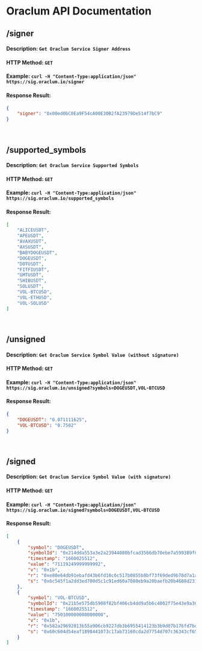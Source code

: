 # Oraclum API Documentation


## /signer
#### Description: ```Get Oraclum Service Signer Address```
#### HTTP Method: ```GET```
#### Example: ```curl -H "Content-Type:application/json"  https://sig.oraclum.io/signer```
#### Response Result:
```json
{
    "signer": "0x00ed0bC0Ea9F54cA00E30B2fA23979De514f7bC9"
}
```
<br/>


## /supported_symbols
#### Description: ```Get Oraclum Service Supported Symbols```
#### HTTP Method: ```GET```
#### Example: ```curl -H "Content-Type:application/json"  https://sig.oraclum.io/supported_symbols```
#### Response Result:
```json
[
    "ALICEUSDT",
    "APEUSDT",
    "AVAXUSDT",
    "AXSUSDT",
    "BABYDOGEUSDT",
    "DOGEUSDT",
    "DOTUSDT",
    "FITFIUSDT",
    "GMTUSDT",
    "SHIBUSDT",
    "SOLUSDT",
    "VOL-BTCUSD",
    "VOL-ETHUSD",
    "VOL-SOLUSD"
]
```
<br/>


## /unsigned
#### Description: ```Get Oraclum Service Symbol Value (without signature)```
#### HTTP Method: ```GET```
#### Example: ```curl -H "Content-Type:application/json"  https://sig.oraclum.io/unsigned?symbols=DOGEUSDT,VOL-BTCUSD```
#### Response Result:
```json
{
    "DOGEUSDT": "0.071111625",
    "VOL-BTCUSD": "0.7502"
}
```
<br/>


## /signed
#### Description: ```Get Oraclum Service Symbol Value (with signature)```
#### HTTP Method: ```GET```
#### Example: ```curl -H "Content-Type:application/json"  https://sig.oraclum.io/signed?symbols=DOGEUSDT,VOL-BTCUSD```
#### Response Result:
```json
[
    {
        "symbol": "DOGEUSDT",
        "symbolId": "0x214dda553a3e2a23944080bfcad3566db70ebe7a599389f0f9cf73f0cf03e933",
        "timestamp": "1660025512",
        "value": "71119249999999992",
        "v": "0x1b",
        "r": "0xe80e64db91ebafd43b6fd10c6c517b0855b8bf73f69ded9b78d7a1a57779f402",
        "s": "0x6c545f1a2dd3ed700d5c1c91ed60a7080eb9a20baefb20b4688d23166fa8fa66"
    },
    {
        "symbol": "VOL-BTCUSD",
        "symbolId": "0x21b5e575db5908f82bf406cb4dd9a5b6c4002f75e43e9a309d52ce4781fd0a4f",
        "timestamp": "1660025512",
        "value": "750100000000000000",
        "v": "0x1b",
        "r": "0x582a29692013b55a906cb9227db3b6955414123b3b9d07b176fd7bd3c84754f3",
        "s": "0x60c604d54eaf1898441073c17ab73160cda2d7754d707c36343cf651ceeb5d60"
    }
]
```
<br/>
